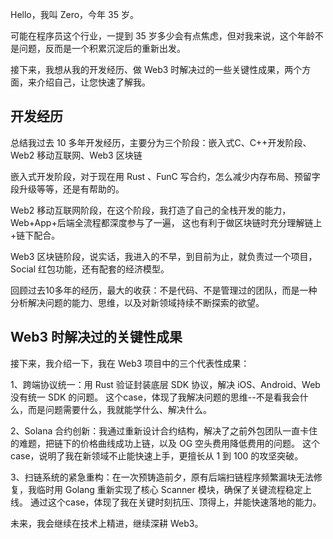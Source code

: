 Hello，我叫 Zero，今年 35 岁。

可能在程序员这个行业，一提到 35 岁多少会有点焦虑，但对我来说，这个年龄不是问题，反而是一个积累沉淀后的重新出发。

接下来，我想从我的开发经历、做 Web3 时解决过的一些关键性成果，两个方面，来介绍自己，让您快速了解我。

## 开发经历
总结我过去 10 多年开发经历，主要分为三个阶段：嵌入式C、C++开发阶段、Web2 移动互联网、Web3 区块链

嵌入式开发阶段，对于现在用 Rust 、FunC 写合约，怎么减少内存布局、预留字段升级等等，还是有帮助的。

Web2 移动互联网阶段，在这个阶段，我打造了自己的全栈开发的能力，Web+App+后端全流程都深度参与了一遍， 这也有利于做区块链时充分理解链上+链下配合。

Web3 区块链阶段，说实话，我进入的不早，到目前为止，就负责过一个项目，Social 红包功能，还有配套的经济模型。

回顾过去10多年的经历，最大的收获：不是代码、不是管理过的团队，而是一种分析解决问题的能力、思维，以及对新领域持续不断探索的欲望。

## Web3 时解决过的关键性成果
接下来，我介绍一下，我在 Web3 项目中的三个代表性成果：

1、跨端协议统一：用 Rust 验证封装底层 SDK 协议，解决 iOS、Android、Web 没有统一 SDK 的问题。
这个case，体现了我解决问题的思维--不是看我会什么，而是问题需要什么，我就能学什么、解决什么。

2、Solana 合约创新：我通过重新设计合约结构，解决了之前外包团队一直卡住的难题，把链下的价格曲线成功上链，以及 OG 空头费用降低费用的问题。
这个case，说明了我在新领域不止能快速上手，更擅长从 1 到 100 的攻坚突破。

3、扫链系统的紧急重构：在一次预铸造前夕，原有后端扫链程序频繁漏块无法修复，我临时用 Golang 重新实现了核心 Scanner 模块，确保了关键流程稳定上线。
通过这个case，体现了我在关键时刻抗压、顶得上，并能快速落地的能力。

未来，我会继续在技术上精进，继续深耕 Web3。